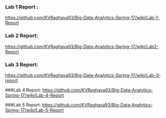 ### Lab 1 Report : 
https://github.com/KVRaghava93/Big-Data-Analytics-Spring-17/wiki/Lab-1-Report


### Lab 2 Report:
https://github.com/KVRaghava93/Big-Data-Analytics-Spring-17/wiki/Lab2-Report


### Lab 3 Report:
https://github.com/KVRaghava93/Big-Data-Analytics-Spring-17/wiki/Lab-3-report

###Lab 4 Report:
https://github.com/KVRaghava93/Big-Data-Analytics-Spring-17/wiki/Lab-4-Report

###Lab 5 Report:
https://github.com/KVRaghava93/Big-Data-Analytics-Spring-17/wiki/Lab-5-Report
